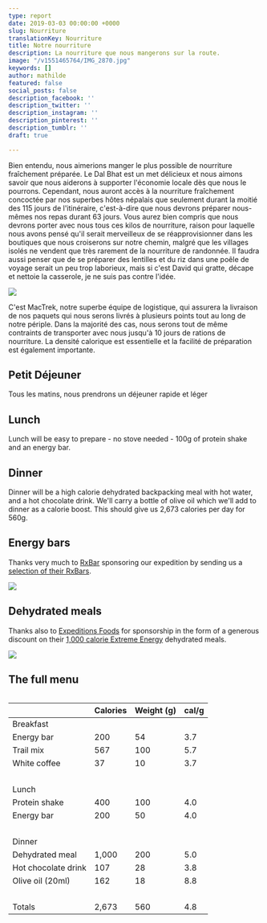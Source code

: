 ```yaml
---
type: report
date: 2019-03-03 00:00:00 +0000
slug: Nourriture
translationKey: Nourriture
title: Notre nourriture
description: La nourriture que nous mangerons sur la route.
image: "/v1551465764/IMG_2870.jpg"
keywords: []
author: mathilde
featured: false
social_posts: false
description_facebook: ''
description_twitter: ''
description_instagram: ''
description_pinterest: ''
description_tumblr: ''
draft: true

---
```

Bien entendu, nous aimerions manger le plus possible de nourriture fraîchement préparée. Le Dal Bhat est un met délicieux et nous aimons savoir que nous aiderons à supporter l'économie locale dès que nous le pourrons. Cependant, nous auront accès à la nourriture fraîchement concoctée par nos superbes hôtes népalais que seulement durant la moitié des 115 jours de l'itinéraire, c'est-à-dire que nous devrons préparer nous-mêmes nos repas durant 63 jours. Vous aurez bien compris que nous devrons porter avec nous tous ces kilos de nourriture, raison pour laquelle nous avons pensé qu'il serait merveilleux de se réapprovisionner dans les boutiques que nous croiserons sur notre chemin, malgré que les villages isolés ne vendent que très rarement de la nourriture de randonnée. Il faudra aussi penser que de se préparer des lentilles et du riz dans une poêle de voyage serait un peu trop laborieux, mais si c'est David qui gratte, décape et nettoie la casserole, je ne suis pas contre l'idée. 

![](https://res.cloudinary.com/wildernessprime/image/upload/w_800,dpr_auto/v1551710343/IMG_2289.jpg)

C'est MacTrek, notre superbe équipe de logistique, qui assurera la livraison de nos paquets qui nous serons livrés à plusieurs points tout au long de notre périple. Dans la majorité des cas, nous serons tout de même contraints de transporter avec nous jusqu'à 10 jours de rations de nourriture. La densité calorique est essentielle et la facilité de préparation est également importante.

## Petit Déjeuner

Tous les matins, nous prendrons un déjeuner rapide et léger 

## Lunch

Lunch will be easy to prepare - no stove needed - 100g of protein shake and an energy bar.

## Dinner

Dinner will be a high calorie dehydrated backpacking meal with hot water, and a hot chocolate drink. We'll carry a bottle of olive oil which we'll add to dinner as a calorie boost. This should give us 2,673 calories per day for 560g.

## Energy bars

Thanks very much to [RxBar](https://www.rxbar.com/) sponsoring our expedition by sending us a [selection of their RxBars](https://www.rxbar.com/shop/rxbar.html/).

![](https://res.cloudinary.com/wildernessprime/image/upload/w_800,dpr_auto/v1551711153/bs12thumbnail_1.jpg)

## Dehydrated meals

Thanks also to [Expeditions Foods](https://expeditionfoods.com/) for sponsorship in the form of a generous discount on their [1,000 calorie Extreme Energy](https://expeditionfoods.com/collections/1000kcal) dehydrated meals.

![](https://res.cloudinary.com/wildernessprime/image/upload/w_800,dpr_auto/v1551711026/spaghettibolognaise_1000_v4__orange_1000x1000.jpg)

## The full menu

<div style="width:100%; overflow:auto;">
<table class="tableizer-table">
<thead><tr class="tableizer-firstrow"><th></th><th>Calories</th><th>Weight (g)</th><th>cal/g</th></tr></thead><tbody>
<tr><td>Breakfast</td><td> </td><td> </td><td> </td></tr>
<tr><td>Energy bar</td><td>200</td><td>54</td><td>3.7</td></tr>
<tr><td>Trail mix</td><td>567</td><td>100</td><td>5.7</td></tr>
<tr><td>White coffee</td><td>37</td><td>10</td><td>3.7</td></tr>
<tr><td> </td><td> </td><td> </td><td> </td></tr>
<tr><td>Lunch</td><td> </td><td> </td><td> </td></tr>
<tr><td>Protein shake</td><td>400</td><td>100</td><td>4.0</td></tr>
<tr><td>Energy bar</td><td>200</td><td>50</td><td>4.0</td></tr>
<tr><td> </td><td> </td><td> </td><td> </td></tr>
<tr><td>Dinner</td><td> </td><td> </td><td> </td></tr>
<tr><td>Dehydrated meal</td><td>1,000</td><td>200</td><td>5.0</td></tr>
<tr><td>Hot chocolate drink</td><td>107</td><td>28</td><td>3.8</td></tr>
<tr><td>Olive oil (20ml)</td><td>162</td><td>18</td><td>8.8</td></tr>
<tr><td> </td><td> </td><td> </td><td> </td></tr>
<tr><td>Totals</td><td>2,673</td><td>560</td><td>4.8</td></tr>
</tbody></table>
</div>